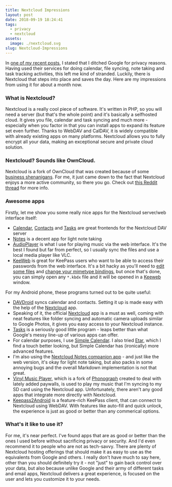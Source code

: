 ```yaml
---
title: Nextcloud Impressions
layout: post
date: 2018-09-19 18:24:41
tags:
  - privacy
  - nextcloud
assets:
  image: ./nextcloud.svg
slug: Nextcloud-Impressions
---
```


In [one of my recent posts](/2018/08/08/My-efforts-towards-privacy/), I stated that I ditched Google for privacy reasons. Having used their services for doing calendar, file syncing, note taking and task tracking activities, this left me kind of stranded. Luckily, there is Nextcloud that steps into place and saves the day. Here are my impressions from using it for about a month now.

<!-- more -->

### What is Nextcloud?

Nextcloud is a really cool piece of software. It's written in PHP, so you will need a server (but that's the whole point) and it's basically a selfhosted cloud. It gives you file, calendar and task syncing and much more - especially when you factor in that you can install apps to expand its feature set even further. Thanks to WebDAV and CalDAV, it is widely compatible with already existing apps on many platforms. Nextcloud allows you to fully encrypt all your data, making an exceptional secure and private cloud solution.

### Nextcloud? Sounds like OwnCloud.

Nextcloud is a fork of OwnCloud that was created because of some [business shenanigans](https://owncloud.com/owncloud-statement-concerning-formation-nextcloud-frank-karlitschek/). For me, it just came down to the fact that Nextcloud enjoys a more active community, so there you go. Check out [this Reddit thread](https://www.reddit.com/r/privacytoolsIO/comments/825s4w/nextcloud_vs_owncloud_which_one_is_superior_for/) for more info.

### Awesome apps

Firstly, let me show you some really nice apps for the Nextcloud server/web interface itself:

- [Calendar](https://apps.nextcloud.com/apps/calendar), [Contacts](https://apps.nextcloud.com/apps/contacts) and [Tasks](https://apps.nextcloud.com/apps/tasks) are great frontends for the Nextcloud DAV server
- [Notes](https://apps.nextcloud.com/apps/notes) is a decent app for light note taking
- [AudioPlayer](https://apps.nextcloud.com/apps/audioplayer) is what I use for playing music via the web interface. It's the best I found but far from perfect, so I usually sync the files and use a local media player like VLC.
- [KeeWeb](https://apps.nextcloud.com/apps/keeweb) is great for KeePass users who want to be able to access their passwords from the web interface. It's a bit hacky as you'll need to [edit some files](https://github.com/jhass/nextcloud-keeweb/issues/67#issuecomment-354250179) and [change your mimetype bindings](https://github.com/jhass/nextcloud-keeweb/issues/34#issuecomment-278634544), but once that's done, you can simply open any `*.kbdx` file and it will be opened in a [Keeweb](https://keeweb.info/) window.

For my Android phone, these programs turned out to be quite useful:

- [DAVDroid](https://f-droid.org/de/packages/at.bitfire.davdroid/) syncs calendar and contacts. Setting it up is made easy with the help of the [Nextcloud](https://f-droid.org/de/packages/at.bitfire.davdroid/) app.
- Speaking of it, the official [Nextcloud](https://f-droid.org/de/packages/at.bitfire.davdroid/) app is a must as well, coming with neat features like folder syncing and automatic camera uploads similar to Google Photos, it gives you easy access to your Nextcloud instance.
- [Tasks](https://f-droid.org/de/packages/org.tasks/) is a seriously good little program - leaps better than what Google's messy line-up of various apps can offer.
- For calendar purposes, I use [Simple Calendar](https://f-droid.org/de/packages/com.simplemobiletools.calendar/). I also tried [Etar](https://f-droid.org/de/packages/ws.xsoh.etar/), which I find a touch better looking, but Simple Calendar has (ironically) more advanced features.
- I'm also using the [Nextcloud Notes companion app](https://f-droid.org/de/packages/it.niedermann.owncloud.notes/) - and just like the web version, it's okay for light note taking, but also packs in some annoying bugs and the overall Markdown implementation is not that great.
- [Vinyl Music Player](https://f-droid.org/de/packages/com.poupa.vinylmusicplayer/), which is a fork of [Phonograph](https://play.google.com/store/apps/details?id=com.kabouzeid.gramophone) created to deal with lately added paywalls, is used to play my music that I'm syncing to my SD card using the Nextcloud app. Unfortunately, there aren't any good apps that integrate more directly with Nextcloud.
- [Keepass2Android](https://github.com/PhilippC/keepass2android) is a feature-rich KeePass client, that can connect to Nextcloud using WebDAV. With features like auto-fill and quick unlock, the experience is just as good or better than any commerical options.

### What's it like to use it?

For me, it's near perfect. I've found apps that are as good or better than the ones I used before without sacrificing privacy or security. And I'd even recommend it to people who are not as tech-savvy. There are plenty of Nextcloud hosting offerings that should make it as easy to use as the equivalents from Google and others. I really don't have much to say here, other than you should definitely try it - not "just" to gain back control over your data, but also because unlike Google and their army of different tasks and email apps, Nextcloud delivers a great experience, is focused on the user and lets you customize it to your needs.
